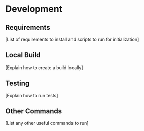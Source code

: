 # Development

## Requirements
[List of requirements to install and scripts to run for initialization]

## Local Build
[Explain how to create a build locally]

## Testing
[Explain how to run tests]

## Other Commands
[List any other useful commands to run]
